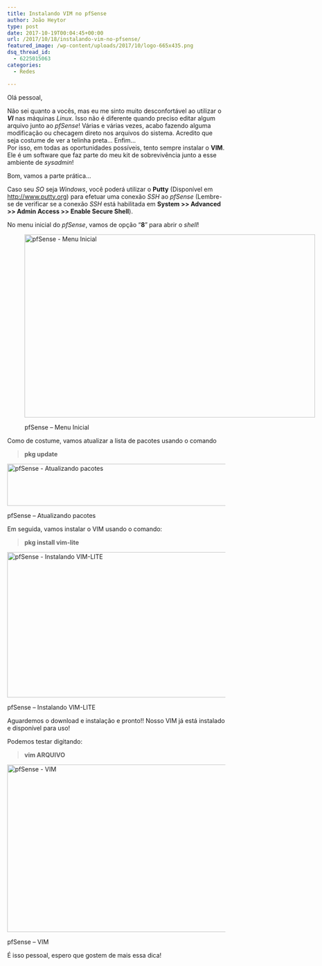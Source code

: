 ```yaml
---
title: Instalando VIM no pfSense
author: João Heytor
type: post
date: 2017-10-19T00:04:45+00:00
url: /2017/10/18/instalando-vim-no-pfsense/
featured_image: /wp-content/uploads/2017/10/logo-665x435.png
dsq_thread_id:
  - 6225015063
categories:
  - Redes

---
```

Olá pessoal,

Não sei quanto a vocês, mas eu me sinto muito desconfortável ao utilizar o **_VI_** nas máquinas _Linux_. Isso não é diferente quando preciso editar algum arquivo junto ao _pfSense_! Várias e várias vezes, acabo fazendo alguma modificação ou checagem direto nos arquivos do sistema. Acredito que seja costume de ver a telinha preta&#8230; Enfim&#8230;  
Por isso, em todas as oportunidades possíveis, tento sempre instalar o **VIM**. Ele é um software que faz parte do meu kit de sobrevivência junto a esse ambiente de _sysadmin_!

<!--more-->Bom, vamos a parte prática&#8230;

Caso seu _SO_ seja _Windows_, você poderá utilizar o **Putty** (Disponível em <a href="http://www.putty.org" target="_blank" rel="noopener">http://www.putty.org</a>) para efetuar uma conexão _SSH_ ao _pfSense_ (Lembre-se de verificar se a conexão _SSH_ está habilitada em **System >> Advanced >> Admin Access >> Enable Secure Shell**).

No menu inicial do _pfSense_, vamos de opção “**8**” para abrir o _shell_!<figure id="attachment_1208" aria-describedby="caption-attachment-1208" style="width: 671px" class="wp-caption aligncenter">

<img loading="lazy" class="size-full wp-image-1208" src="https://www.joaoheytor.com/wp-content/uploads/2017/10/001-1.png" alt="pfSense - Menu Inicial" width="671" height="423" srcset="https://www.joaoheytor.com/wp-content/uploads/2017/10/001-1.png 671w, https://www.joaoheytor.com/wp-content/uploads/2017/10/001-1-300x189.png 300w" sizes="(max-width: 671px) 100vw, 671px" /> <figcaption id="caption-attachment-1208" class="wp-caption-text">pfSense &#8211; Menu Inicial</figcaption></figure> 

Como de costume, vamos atualizar a lista de pacotes usando o comando

> **pkg update**<figure id="attachment_1209" aria-describedby="caption-attachment-1209" style="width: 623px" class="wp-caption aligncenter">

<img loading="lazy" class="size-full wp-image-1209" src="https://www.joaoheytor.com/wp-content/uploads/2017/10/002-1.png" alt="pfSense - Atualizando pacotes" width="623" height="97" srcset="https://www.joaoheytor.com/wp-content/uploads/2017/10/002-1.png 623w, https://www.joaoheytor.com/wp-content/uploads/2017/10/002-1-300x47.png 300w" sizes="(max-width: 623px) 100vw, 623px" /> <figcaption id="caption-attachment-1209" class="wp-caption-text">pfSense &#8211; Atualizando pacotes</figcaption></figure> 

Em seguida, vamos instalar o VIM usando o comando:

> **pkg install vim-lite**<figure id="attachment_1210" aria-describedby="caption-attachment-1210" style="width: 577px" class="wp-caption aligncenter">

<img loading="lazy" class="size-full wp-image-1210" src="https://www.joaoheytor.com/wp-content/uploads/2017/10/003.png" alt="pfSense - Instalando VIM-LITE" width="577" height="336" srcset="https://www.joaoheytor.com/wp-content/uploads/2017/10/003.png 577w, https://www.joaoheytor.com/wp-content/uploads/2017/10/003-300x175.png 300w" sizes="(max-width: 577px) 100vw, 577px" /> <figcaption id="caption-attachment-1210" class="wp-caption-text">pfSense &#8211; Instalando VIM-LITE</figcaption></figure> 

Aguardemos o download e instalação e pronto!! Nosso VIM já está instalado e disponível para uso!

Podemos testar digitando:

> **vim ARQUIVO**<figure id="attachment_1211" aria-describedby="caption-attachment-1211" style="width: 640px" class="wp-caption aligncenter">

<img loading="lazy" class="size-full wp-image-1211" src="https://www.joaoheytor.com/wp-content/uploads/2017/10/004-1.png" alt="pfSense - VIM" width="640" height="387" srcset="https://www.joaoheytor.com/wp-content/uploads/2017/10/004-1.png 640w, https://www.joaoheytor.com/wp-content/uploads/2017/10/004-1-300x181.png 300w" sizes="(max-width: 640px) 100vw, 640px" /> <figcaption id="caption-attachment-1211" class="wp-caption-text">pfSense &#8211; VIM</figcaption></figure> 

É isso pessoal, espero que gostem de mais essa dica!

&nbsp;